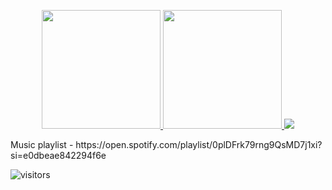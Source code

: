 <p align="center" >
  <a href="https://github.com/anuraghazra/github-readme-stats" title="Go to Source">
    <img height=190 src="https://github-readme-stats.vercel.app/api?username=painhardcore&count_private=true&theme=tokyonight">
  </a>
  <a href="https://github.com/anuraghazra/github-readme-stats">
    <img height=190 src="https://github-readme-stats.vercel.app/api/top-langs/?username=painhardcore&hide=javascript,html,css,less&theme=tokyonight" />
  </a>
  <a href="https://spotify-github-profile.vercel.app/api/view?uid=eqbsst4pmrlxtv3eyb5foawp1&redirect=true" title="Go to Spotify">
    <img src="https://spotify-github-profile.vercel.app/api/view?uid=eqbsst4pmrlxtv3eyb5foawp1&cover_image=true&theme=default">
  </a>
</p>
Music playlist - https://open.spotify.com/playlist/0plDFrk79rng9QsMD7j1xi?si=e0dbeae842294f6e

![visitors](https://visitor-badge.glitch.me/badge?page_id=painhardcore.visitor-badg)

